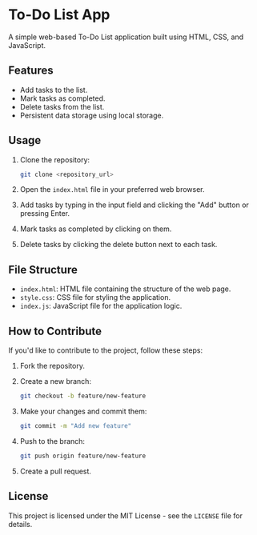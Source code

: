 # To-Do List App

A simple web-based To-Do List application built using HTML, CSS, and JavaScript.

## Features

- Add tasks to the list.
- Mark tasks as completed.
- Delete tasks from the list.
- Persistent data storage using local storage.

## Usage

1. Clone the repository:

   ```bash
   git clone <repository_url>
   ```

2. Open the `index.html` file in your preferred web browser.
3. Add tasks by typing in the input field and clicking the "Add" button or pressing Enter.
4. Mark tasks as completed by clicking on them.
5. Delete tasks by clicking the delete button next to each task.

## File Structure

- `index.html`: HTML file containing the structure of the web page.
- `style.css`: CSS file for styling the application.
- `index.js`: JavaScript file for the application logic.

## How to Contribute

If you'd like to contribute to the project, follow these steps:

1. Fork the repository.
2. Create a new branch:

   ```bash
   git checkout -b feature/new-feature
   ```

3. Make your changes and commit them:

   ```bash
   git commit -m "Add new feature"
   ```

4. Push to the branch:

   ```bash
   git push origin feature/new-feature
   ```

5. Create a pull request.

## License

This project is licensed under the MIT License - see the `LICENSE` file for details.
